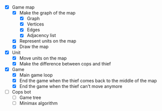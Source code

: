 - [x] Game map
    - [x] Make the graph of the map
      - [x] Graph
      - [x] Vertices
      - [x] Edges
      - [x] Adjacency list
    - [x] Represent units on the map
    - [x] Draw the map
- [x] Unit
  - [x] Move units on the map
  - [x] Make the difference between cops and thief
- [x] Game
  - [x] Main game loop
  - [x] End the game when the thief comes back to the middle of the map
  - [x] End the game when the thief can't move anymore
- [ ] Cops bot
  - [ ] Game tree
  - [ ] Minimax algorithm
